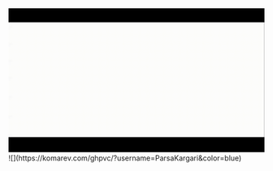 
<img src="https://github.com/ParsaKargari/ParsaKargari/blob/main/readme_GIF.gif" alt="About me!">
![](https://komarev.com/ghpvc/?username=ParsaKargari&color=blue)
